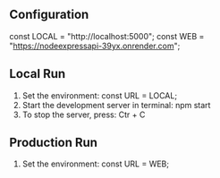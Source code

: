 ## Configuration
const LOCAL = "http://localhost:5000";
const WEB = "https://nodeexpressapi-39yx.onrender.com";


## Local Run
1. Set the environment:
   const URL = LOCAL;
2. Start the development server in terminal:
   npm start
3. To stop the server, press:
   Ctr + C

##  Production Run
1. Set the environment:
   const URL = WEB;

